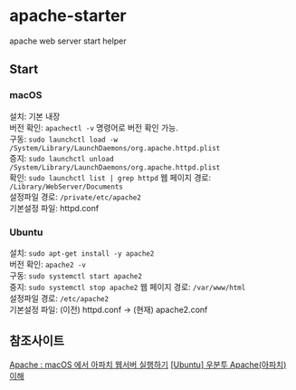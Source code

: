 # apache-starter
apache web server start helper

## Start
### macOS
설치: 기본 내장  
버전 확인: `apachectl -v` 명령어로 버전 확인 가능.  
구동: `sudo launchctl load -w /System/Library/LaunchDaemons/org.apache.httpd.plist`  
증지: `sudo launchctl unload /System/Library/LaunchDaemons/org.apache.httpd.plist`  
확인: `sudo launchctl list | grep httpd`
웹 페이지 경로: `/Library/WebServer/Documents`  
설정파일 경로: `/private/etc/apache2`  
기본설정 파일: httpd.conf  

### Ubuntu
설치: `sudo apt-get install -y apache2`  
버전 확인: `apache2 -v`  
구동: `sudo systemctl start apache2`  
중지: `sudo systemctl stop apache2`
웹 페이지 경로: `/var/www/html`  
설정파일 경로: `/etc/apache2`  
기본설정 파일: (이전) httpd.conf -> (현재) apache2.conf  

## 참조사이트
[Apache : macOS 에서 아파치 웹서버 실행하기](https://xho95.github.io/macos/apache/webserver/mod_wsgi/2016/10/02/Apache-WebServer.html)
[[Ubuntu] 우분투 Apache(아파치) 이해](https://webdir.tistory.com/196)
